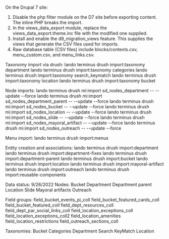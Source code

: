 On the Drupal 7 site:
1. Disable the php filter module on the D7 site before exporting content. The inline PHP breaks the import.
2. In the views_data_export module, replace the views_data_export.theme.inc file with the modified one supplied.
3. Install and enable the d9_migration_views feature.  This supplies the views that generate the CSV files used for imports.
4. Raw database table (CSV files) include blocks/contexts.csv, menu_custom.csv, and menu_links.csv.

Taxonomy import via drush:
lando terminus drush import:taxonomy department
lando terminus drush import:taxonomy categories
lando terminus drush import:taxonomy search_keymatch
lando terminus drush import:taxonomy location
lando terminus drush import:taxonomy bucket

Node imports:
lando terminus drush mi:import sd_nodes_department -- --update --force
lando terminus drush mi:import sd_nodes_department_parent -- --update --force
lando terminus drush mi:import sd_nodes_bucket -- --update --force
lando terminus drush mi:import sd_nodes_location -- --update --force
lando terminus drush mi:import sd_nodes_slide -- --update --force
lando terminus drush mi:import sd_nodes_mayoral_artifact -- --update --force
lando terminus drush mi:import sd_nodes_outreach -- --update --force

Menu import:
lando terminus drush import:menus

Entity creation and associations:
lando terminus drush import:department
lando terminus drush import:department-fixes
lando terminus drush import:department-parent
lando terminus drush import:bucket
lando terminus drush import:location
lando terminus drush import:mayoral-artifact
lando terminus drush import:outreach
lando terminus drush import:reusable-components

Data status: 9/26/2022
Nodes:
Bucket
Department
Department parent
Location
Slide
Mayoral artifacts
Outreach

Field groups:
field_bucket_events_pi_coll
field_bucket_featured_cards_coll
field_bucket_featured_coll
field_dept_resources_coll
field_dept_par_social_links_coll
field_location_exceptions_coll
field_location_exceptions_coll2
field_location_amenities
field_location_restrictions
field_outreach_sections_coll

Taxonomies:
Bucket
Categories
Department
Search KeyMatch
Location
